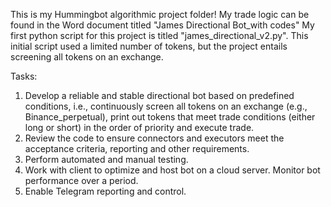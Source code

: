 This is my Hummingbot algorithmic project folder!
My trade logic can be found in the Word document titled "James Directional Bot_with codes"
My first python script for this project is titled "james_directional_v2.py". This initial script used a limited number of tokens, but the project entails screening all tokens on an exchange.

Tasks:
1. Develop a reliable and stable directional bot based on predefined conditions, i.e., continuously screen all tokens on an exchange (e.g., Binance_perpetual), print out tokens that meet trade conditions (either long or short) in the order of priority and execute trade.
2. Review the code to ensure connectors and executors meet the acceptance criteria, reporting and other requirements.
3. Perform automated and manual testing.
4. Work with client to optimize and host bot on a cloud server. Monitor bot performance over a period.
5. Enable Telegram reporting and control.
